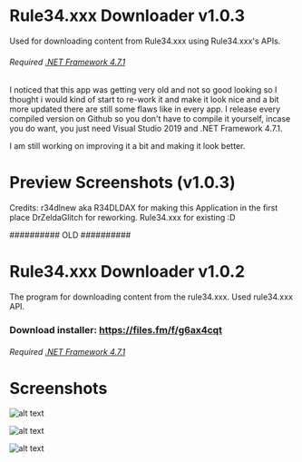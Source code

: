 # Rule34.xxx Downloader v1.0.3

Used for downloading content from Rule34.xxx using Rule34.xxx's APIs.

###### Required [.NET Framework 4.7.1](https://www.microsoft.com/net/download/dotnet-framework-runtime)

I noticed that this app was getting very old and not so good looking so I thought i would kind of start to re-work it and make it look nice and a bit more updated
there are still some flaws like in every app. I release every compiled version on Github so you don't have to compile it yourself, incase you do want, you just need Visual Studio 2019 and .NET Framework 4.7.1.

I am still working on improving it a bit and making it look better.

# Preview Screenshots (v1.0.3)



Credits:
r34dlnew aka R34DLDAX for making this Application in the first place
DrZeldaGlitch for reworking.
Rule34.xxx for existing :D


########## OLD ########## 

# Rule34.xxx Downloader v1.0.2

The program for downloading content from the rule34.xxx. Used rule34.xxx API.

### Download installer: https://files.fm/f/g6ax4cqt

###### Required [.NET Framework 4.7.1](https://www.microsoft.com/net/download/dotnet-framework-runtime)

# Screenshots

![alt text](https://i.imgur.com/9fWteq9.png "")

![alt text](https://i.imgur.com/JaiG6tk.png "")

![alt text](https://i.imgur.com/TcbQhI4.png "")
